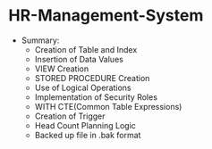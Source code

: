 # HR-Management-System
- Summary:
  * Creation of Table and Index
  * Insertion of Data Values
  * VIEW Creation
  * STORED PROCEDURE Creation
  * Use of Logical Operations
  * Implementation of Security Roles
  * WITH CTE(Common Table Expressions)
  * Creation of Trigger
  * Head Count Planning Logic
  * Backed up file in .bak format
    

